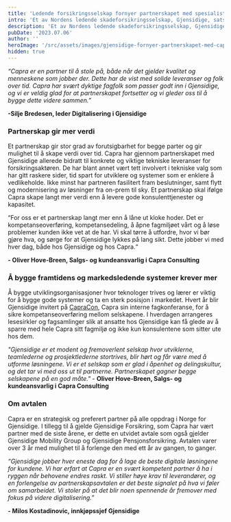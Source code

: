 ```yaml
---
title: 'Ledende forsikringsselskap fornyer partnerskapet med spesialist på tech!'
intro: 'Et av Nordens ledende skadeforsikringsselskap, Gjensidige, satser stort på å gi kunder gode og trygge opplevelser. For å sikre dette digitalt har de etter tre års samarbeid valgt å videreføre partnerskapet med fagspesialisten Capra på teknologi.'
description: 'Et av Nordens ledende skadeforsikringsselskap, Gjensidige, satser stort på å gi kunder gode og trygge opplevelser. For å sikre dette digitalt har de etter tre års samarbeid valgt å videreføre partnerskapet med fagspesialisten Capra på teknologi.'
pubDate: '2023.07.06'
author: ''
heroImage: '/src/assets/images/gjensidige-fornyer-partnerskapet-med-capra.webp'
hidden: true
---
```


*“Capra er en partner til å stole på, både når det gjelder kvalitet og menneskene som jobber der. Dette har de vist med solide leveranser og folk over tid. Capra har svært dyktige fagfolk som passer godt inn i Gjensidige, og vi er veldig glad for at partnerskapet fortsetter og vi gleder oss til å bygge dette videre sammen.”*

**-Silje Bredesen, leder Digitalisering i Gjensidige**

### Partnerskap gir mer verdi

Et partnerskap gir stor grad av forutsigbarhet for begge parter og gir mulighet til å skape verdi over tid. Capra har gjennom partnerskapet med Gjensidige allerede bidratt til konkrete og viktige tekniske leveranser for forsikringsaktøren. De har blant annet vært tett involvert i tekniske valg som har gitt raskere sider, tid spart for utviklere og systemer som er enklere å vedlikeholde. Ikke minst har partneren fasilitert fram beslutninger, samt flytt og modernisering av løsninger fra on-prem til sky. Et partnerskap skal ifølge Capra skape langt mer verdi enn å levere gode konsulenttjenester og kapasitet.

“For oss er et partnerskap langt mer enn å låne ut kloke hoder. Det er kompetanseoverføring, kompetansedeling, å åpne fagmiljøet vårt og å løse problemer kunden ikke vet at de har. Vi skal tørre å utfordre, hvor vi bør gjøre hva, og sørge for at Gjensidige lykkes på lang sikt. Dette jobber vi med hver dag, både hos Gjensidige og hos Capra.“

**- Oliver Hove-Breen, Salgs- og kundeansvarlig i Capra Consulting**

### Å bygge framtidens og markedsledende systemer krever mer

Å bygge utviklingsorganisasjoner hvor teknologer trives og lærer er viktig for å bygge gode systemer og ta en sterk posisjon i markedet. Hvert år blir Gjensidige invitert på [CapraCon](https://capracon.no/), Capra sin interne fagkonferanse, for å sikre kompetanseoverføring mellom selskapene. I hverdagen arrangeres lesesirkler og fagsamlinger slik at ansatte hos Gjensidige kan få glede av å sparre med hele Capra sitt fagmiljø og ikke kun konsulentene som sitter ute hos dem.

*"Gjensidige er et modent og fremoverlent selskap hvor utviklerne, teamlederne og prosjektlederne stortrives, blir hørt og får være med å utforme løsningene. Vi er et selskap som er glad i åpenhet og delingskultur, og det tar vi med oss ut til partnerne. Partnerskapet gagner begge selskapene på en god måte."* - **Oliver Hove-Breen, Salgs- og kundeansvarlig i Capra Consulting**

### Om avtalen

Capra er en strategisk og preferert partner på alle oppdrag i Norge for Gjensidige. I tillegg til å gjelde Gjensidige Forsikring, som Capra har vært partner med de siste årene, er dette en utvidet avtale som også gjelder Gjensidige Mobility Group og Gjensidige Pensjonsforsikring. Avtalen varer over 3 år med mulighet til å forlenge den med ett år av gangen, to ganger.

*“Gjensidige jobber hver eneste dag for å lage de beste digitale løsningene for kundene. Vi har erfart at Capra er en svært kompetent partner å ha i ryggen når behovene endres raskt. Vi stiller høye krav til leverandører, og en forlengelse av partnerskapsavtalen er det beste signalet på hva vi føler om samarbeidet. Vi stoler på at det blir noen spennende år fremover med fokus på videre digitalisering.”*

**- Milos Kostadinovic, innkjøpssjef Gjensidige**